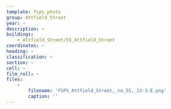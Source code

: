 ```yaml
---
template: fsps_photo
group: Attfield_Street
year: ~
description: ~
buildings:
    - Attfield_Street/55_Attfield_Street
coordinates: ~
heading: ~
classification: ~
section: ~
cell: ~
film_roll: ~
files:
    -
        filename: 'FSPS_Attfield_Street,_no_55,_13-3-E.png'
        caption: ''
---
```

